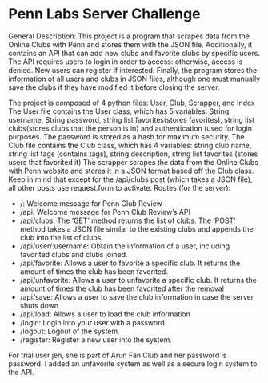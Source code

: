 # Penn Labs Server Challenge

General Description:
This project is a program that scrapes data from the Online Clubs with Penn and stores them with the JSON file. Additionally, it contains an API that can add new clubs and favorite clubs by specific users. The API requires users to login in order to access: otherwise, access is denied. New users can register if interested. Finally, the program stores the information of all users and clubs in JSON files, although one must manually save the clubs if they have modified it before closing the server.

The project is composed of 4 python files: User, Club, Scrapper, and Index
The User file contains the User class, which has 5 variables:
String username, String password, string list favorites(stores favorites), string list clubs(stores clubs that the person is in) and authentication (used for login purposes. The password is stored as a hash for maximum security.
The Club file contains the Club class, which has 4 variables: string club name, string list tags (contains tags), string description, string list favorites (stores users that favorited it)
The scrapper scrapes the data from the Online Clubs with Penn website and stores it in a JSON format based off the Club class.
Keep in mind that except for the /api/clubs post (which takes a JSON file), all other posts use request.form to activate. 
Routes (for the server):
- /: Welcome message for Penn Club Review
- /api: Welcome message for Penn Club Review’s API
- /api/clubs: The ‘GET’ method returns the list of clubs. The ‘POST’ method takes a JSON file similar to the existing clubs and appends the club into the list of clubs.
- /api/user/:username: Obtain the information of a user, including favorited clubs and clubs joined. 
- /api/favorite: Allows a user to favorite a specific club. It returns the amount of times the club has been favorited. 
- /api/unfavorite: Allows a user to unfavorite a specific club.  It returns the amount of times the club has been favorited after the removal
- /api/save: Allows a user to save the club information in case the server shuts down
- /api/load: Allows a user to load the club information
- /login: Login into your user with a password. 
- /logout: Logout of the system.
- /register: Register a new user into the system.

For trial user jen, she is part of Arun Fan Club and her password is password.
I added an unfavorite system as well as a secure login system to the API.
